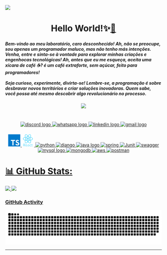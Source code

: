 ![](https://komarev.com/ghpvc/?username=VinnyPC)
<h1 align="center">Hello World!✨<a href="https://www.pudim.com.br/">🍮</a></h1>

###

<h4 align="left"><i>Bem-vindo ao meu laboratório, caro desconhecido! Ah, não se preocupe, sou apenas um programador maluco, mas não tenho más intenções. Venha, entre e sinta-se à vontade 
para explorar minhas criações e engenhocas tecnológicas! Ah, antes que eu me esqueça, aceita uma xícara de café ☕? é um café extraforte, sem açúcar, feito para programadores!</br>
</br>
Seja curioso, experimente, divirta-se! Lembre-se, a programação é sobre desbravar novos territórios e criar soluções inovadoras. Quem sabe, você possa até mesmo descobrir algo revolucionário no processo.</i>
</h4>


###

<div   align="center">
  <img  height="150" src="https://s9.gifyu.com/images/SFlGn.gif"  />
</div>



<br clear="both">



###



###

<div align="center">
  <a href="https://discord.com/channels/Vinisilvax#5006"><img src="https://img.shields.io/static/v1?message=Discord&logo=discord&label=&color=7289DA&logoColor=white&labelColor=&style=for-the-badge" height="38" alt="discord logo"  />
  <a href="https://wa.me/5511990244686"><img src="https://img.shields.io/static/v1?message=Whatsapp&logo=whatsapp&label=&color=25D366&logoColor=white&labelColor=&style=for-the-badge" height="38" alt="whatsapp logo"  />
  <a href="https://www.linkedin.com/in/vinicius-s-98934a13b/ target="_blank"><img src="https://img.shields.io/static/v1?message=LinkedIn&logo=linkedin&label=&color=0077B5&logoColor=white&labelColor=&style=for-the-badge" height="38" alt="linkedin logo"  />
  <a href = "mailto:vinisilvax3@gmail.com"><img src="https://img.shields.io/static/v1?message=Gmail&logo=gmail&label=&color=D14836&logoColor=white&labelColor=&style=for-the-badge" height="38" alt="gmail logo"  />
</div>

###

<div align="center">
                                                                                                                                        <img src="https://raw.githubusercontent.com/devicons/devicon/master/icons/typescript/typescript-original.svg" alt="typescript" width="40" height="40"/>
<img src="https://raw.githubusercontent.com/devicons/devicon/master/icons/react/react-original-wordmark.svg" alt="react" width="40" height="40"/>

<!-- Backend -->
<img src="https://cdn.iconscout.com/icon/free/png-256/free-python-3628999-3030224.png?f=webp" alt="python" width="40" height="40"/>
<img src="https://seeklogo.com/images/D/django-logo-4C5ECF7036-seeklogo.com.png" alt="django" width="40" height="40"/>
<img src="https://cdn-icons-png.flaticon.com/256/226/226777.png" height="45" width="60" alt="java logo" />
<img src="https://www.vectorlogo.zone/logos/springio/springio-icon.svg" alt="spring" width="40" height="40"/>
<img src="https://junit.org/junit5/assets/img/junit5-logo.png" alt="Junit" width="40" height="40"/>
<img src="https://upload.wikimedia.org/wikipedia/commons/a/ab/Swagger-logo.png" alt="swagger" width="40" height="40"/>


<!-- Banco de Dados -->
<img src="https://www.freepnglogos.com/uploads/logo-mysql-png/logo-mysql-securing-mysql-and-connecting-wso-servers-yasassri-blog-18.png" height="45" width="60" alt="mysql logo" />

<img src="https://cdn.icon-icons.com/icons2/2415/PNG/512/mongodb_original_wordmark_logo_icon_146425.png" height="40" width="40" alt="mongodb" />

<!-- Outros -->

<img src="https://www.arelion.com/dam/jcr:14aeb80a-b12c-4eff-8842-7b8b7b627aec/AWS.png" alt="aws" width="40" height="40"/>
<img src="https://www.vectorlogo.zone/logos/getpostman/getpostman-icon.svg" alt="postman" width="40" height="40"/>

</div>
                                                                                                                                
# 📊 GitHub Stats:
                                                                                                                    
![](https://github-readme-stats.vercel.app/api/top-langs/?username=VinnyPC&theme=dark&hide_border=false&layout=compact)   ![](https://github-readme-streak-stats.herokuapp.com/?user=VinnyPC&theme=dark&hide_border=false)                                                                                                                


### GitHub Activity

<picture>
  <source
    media="(prefers-color-scheme: dark)"
    srcset="https://raw.githubusercontent.com/platane/snk/output/github-contribution-grid-snake-dark.svg"
  />
  <source
    media="(prefers-color-scheme: light)"
    srcset="https://raw.githubusercontent.com/platane/snk/output/github-contribution-grid-snake.svg"
  />
  <img
    alt="github contribution grid snake animation"
    src="https://raw.githubusercontent.com/platane/snk/output/github-contribution-grid-snake.svg"
  />
</picture>
                                                                                                                                


---


<!-- Proudly created with GPRM ( https://gprm.itsvg.in ) -->                                                                                                                               
                                                                                                                                
                                                                                                                                
                                                                                                                               

                                                                                                                                


                                                                                                                                           
